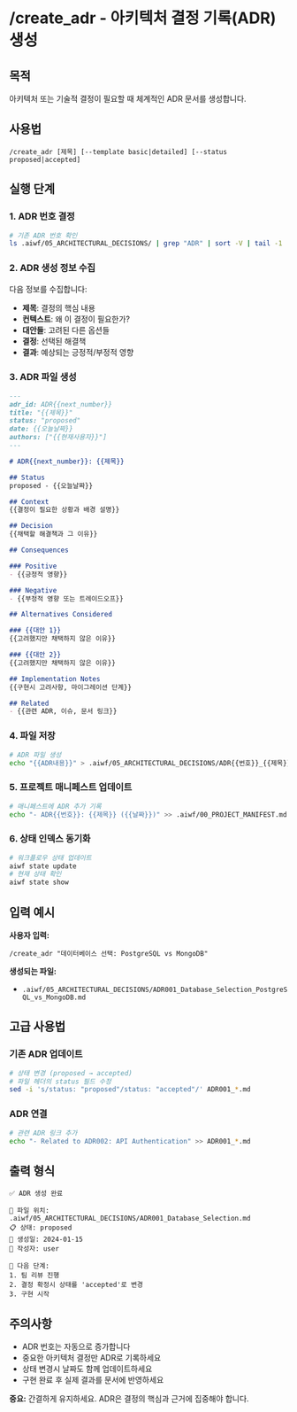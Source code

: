 # /create_adr - 아키텍처 결정 기록(ADR) 생성

## 목적
아키텍처 또는 기술적 결정이 필요할 때 체계적인 ADR 문서를 생성합니다.

## 사용법
```
/create_adr [제목] [--template basic|detailed] [--status proposed|accepted]
```

## 실행 단계

### 1. ADR 번호 결정
```bash
# 기존 ADR 번호 확인
ls .aiwf/05_ARCHITECTURAL_DECISIONS/ | grep "ADR" | sort -V | tail -1
```

### 2. ADR 생성 정보 수집

다음 정보를 수집합니다:
- **제목**: 결정의 핵심 내용
- **컨텍스트**: 왜 이 결정이 필요한가?
- **대안들**: 고려된 다른 옵션들
- **결정**: 선택된 해결책
- **결과**: 예상되는 긍정적/부정적 영향

### 3. ADR 파일 생성

```markdown
---
adr_id: ADR{{next_number}}
title: "{{제목}}"
status: "proposed"
date: {{오늘날짜}}
authors: ["{{현재사용자}}"]
---

# ADR{{next_number}}: {{제목}}

## Status
proposed - {{오늘날짜}}

## Context
{{결정이 필요한 상황과 배경 설명}}

## Decision
{{채택할 해결책과 그 이유}}

## Consequences

### Positive
- {{긍정적 영향}}

### Negative  
- {{부정적 영향 또는 트레이드오프}}

## Alternatives Considered

### {{대안 1}}
{{고려했지만 채택하지 않은 이유}}

### {{대안 2}}
{{고려했지만 채택하지 않은 이유}}

## Implementation Notes
{{구현시 고려사항, 마이그레이션 단계}}

## Related
- {{관련 ADR, 이슈, 문서 링크}}
```

### 4. 파일 저장
```bash
# ADR 파일 생성
echo "{{ADR내용}}" > .aiwf/05_ARCHITECTURAL_DECISIONS/ADR{{번호}}_{{제목}}.md
```

### 5. 프로젝트 매니페스트 업데이트
```bash
# 매니페스트에 ADR 추가 기록
echo "- ADR{{번호}}: {{제목}} ({{날짜}})" >> .aiwf/00_PROJECT_MANIFEST.md
```

### 6. 상태 인덱스 동기화
```bash
# 워크플로우 상태 업데이트
aiwf state update
# 현재 상태 확인
aiwf state show
```

## 입력 예시

**사용자 입력:**
```
/create_adr "데이터베이스 선택: PostgreSQL vs MongoDB"
```

**생성되는 파일:**
- `.aiwf/05_ARCHITECTURAL_DECISIONS/ADR001_Database_Selection_PostgreSQL_vs_MongoDB.md`

## 고급 사용법

### 기존 ADR 업데이트
```bash
# 상태 변경 (proposed → accepted)
# 파일 헤더의 status 필드 수정
sed -i 's/status: "proposed"/status: "accepted"/' ADR001_*.md
```

### ADR 연결
```bash
# 관련 ADR 링크 추가
echo "- Related to ADR002: API Authentication" >> ADR001_*.md
```

## 출력 형식

```
✅ ADR 생성 완료

📁 파일 위치: .aiwf/05_ARCHITECTURAL_DECISIONS/ADR001_Database_Selection.md
📋 상태: proposed
📅 생성일: 2024-01-15
👤 작성자: user

🔗 다음 단계:
1. 팀 리뷰 진행
2. 결정 확정시 상태를 'accepted'로 변경
3. 구현 시작
```

## 주의사항
- ADR 번호는 자동으로 증가합니다
- 중요한 아키텍처 결정만 ADR로 기록하세요
- 상태 변경시 날짜도 함께 업데이트하세요
- 구현 완료 후 실제 결과를 문서에 반영하세요

**중요:** 간결하게 유지하세요. ADR은 결정의 핵심과 근거에 집중해야 합니다.
